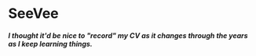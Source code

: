 # SeeVee

##### I thought it'd be nice to "record" my CV as it changes through the years as I keep learning things.
